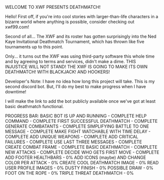 WELCOME TO XWF PRESENTS DEATHMATCH!

Hello! First off, if you're into cool stories with larger-than-life characters in a bizarre world where anything is possible, consider checking out xwf99.com!

Second of all... The XWF and its roster has gotten surprisingly into the Ned Kaye Invitational Deathmatch Tournament, which has thrown like five tournaments up to this point.

Only... it turns out the XWF was using third-party software this whole time and by agreeing to terms and services, didn't make a dime. THIS INJUSTICE WILL NOT STAND! THE XWF IS GOING TO MAKE ITS OWN DEATHMATCH! WITH BLACKJACK! AND HOOKERS!

Developer's Note:
I have no idea how long this project will take. This is my second discord bot. But, I'll do my best to make progress when I have downtime!

I will make the link to add the bot publicly available once we've got at least basic deathmatch functional.

PROGRESS BAR:
BASIC BOT IS UP AND RUNNING - COMPLETE
HELP COMMAND - COMPLETE
FIRST SUCCESSFUL DEATHMATCH - COMPLETE
GENERATE COMBATANTS - COMPLETE
SIMPLIFYING BATTLE TO ONE MESSAGE - COMPLETE
MAKE FIGHT WATCHABLE WITH TIME DELAY - COMPLETE
ADD UNIQUE WEAPONS - COMPLETE
ADD CRITICAL FAILURES - COMPLETE
USE LAST THREE MESSAGES - COMPLETE
CREATE COMBAT FRAME - COMPLETE
BASIC DEATHMATCH - COMPLETE
NEW ATTACKS - COMPLETE
DECIDE WHO GETS FIRST MOVE - COMPLETE
ADD FOOTER HEALTHBARS - 0%
ADD ICONS (maybe) AND CHANGE COLOR PER ATTACK - 0%
CREATE COOL DEATHMATCH IMAGE - 0%
READ USER PROFILE IMAGES - 0%
DUSTY FINISH - 0%
POSSIBLE DRAW - 0%
FOOT ON THE ROPE - 0%
TRIPLE THREAT DEATHMATCH - 0%